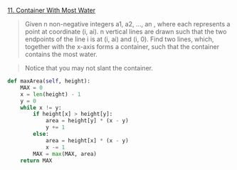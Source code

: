 [11. Container With Most Water](https://leetcode.com/problems/container-with-most-water)

> Given n non-negative integers a1, a2, ..., an , where each represents a point at coordinate (i, ai). n vertical lines are drawn such that the two endpoints of the line i is at (i, ai) and (i, 0). Find two lines, which, together with the x-axis forms a container, such that the container contains the most water.

> Notice that you may not slant the container.

```python
def maxArea(self, height): 
    MAX = 0  
    x = len(height) - 1 
    y = 0 
    while x != y: 
        if height[x] > height[y]: 
            area = height[y] * (x - y) 
            y += 1 
        else: 
            area = height[x] * (x - y) 
            x -= 1 
        MAX = max(MAX, area) 
    return MAX
```